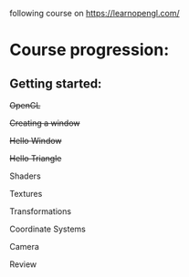 following course on 
https://learnopengl.com/

# Course progression:
## Getting started:
~~OpenGL~~

~~Creating a window~~

~~Hello Window~~

~~Hello Triangle~~

Shaders

Textures

Transformations

Coordinate Systems

Camera

Review
